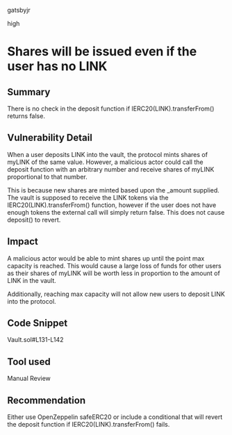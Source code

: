 gatsbyjr

high

# Shares will be issued even if the user has no LINK

## Summary
There is no check in the deposit function if IERC20(LINK).transferFrom() returns false.
## Vulnerability Detail
When a user deposits LINK into the vault, the protocol mints shares of myLINK of the same value. However, a malicious actor could call the deposit function with an arbitrary number and receive shares of myLINK proportional to that number.

This is because new shares are minted based upon the _amount supplied. The vault is supposed to receive the LINK tokens via the IERC20(LINK).transferFrom() function, however if the user does not have enough tokens the external call will simply return false. This does not cause deposit() to revert. 
## Impact
A malicious actor would be able to mint shares up until the point max capacity is reached. This would cause a large loss of funds for other users as their shares of myLINK will be worth less in proportion to the amount of LINK in the vault.

Additionally, reaching max capacity will not allow new users to deposit LINK into the protocol.
## Code Snippet
Vault.sol#L131-L142
## Tool used

Manual Review

## Recommendation
Either use OpenZeppelin safeERC20 or include a conditional that will revert the deposit function if IERC20(LINK).transferFrom() fails.